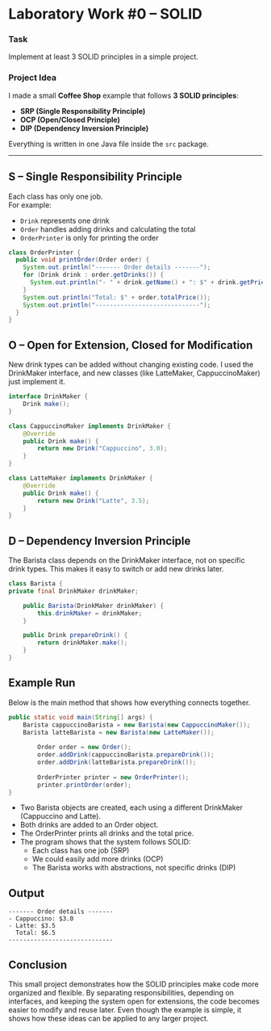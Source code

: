# Laboratory Work #0 – SOLID 

### Task
Implement at least 3 SOLID principles in a simple project.

### Project Idea
I made a small **Coffee Shop** example that follows **3 SOLID principles**:
- **SRP (Single Responsibility Principle)**
- **OCP (Open/Closed Principle)**
- **DIP (Dependency Inversion Principle)**

Everything is written in one Java file inside the `src` package.

---

## S – Single Responsibility Principle
Each class has only one job.  
For example:
- `Drink` represents one drink
- `Order` handles adding drinks and calculating the total
- `OrderPrinter` is only for printing the order

```java
class OrderPrinter {
  public void printOrder(Order order) {
    System.out.println("------- Order details -------");
    for (Drink drink : order.getDrinks()) {
      System.out.println("- " + drink.getName() + ": $" + drink.getPrice());
    }
    System.out.println("Total: $" + order.totalPrice());
    System.out.println("-----------------------------");
  }
}
```

## O – Open for Extension, Closed for Modification
New drink types can be added without changing existing code.
I used the DrinkMaker interface, and new classes (like LatteMaker, CappuccinoMaker) just implement it.

```java
interface DrinkMaker {
    Drink make();
}

class CappuccinoMaker implements DrinkMaker {
    @Override
    public Drink make() {
        return new Drink("Cappuccino", 3.0);
    }
}

class LatteMaker implements DrinkMaker {
    @Override
    public Drink make() {
        return new Drink("Latte", 3.5);
    }
}

```
## D – Dependency Inversion Principle
The Barista class depends on the DrinkMaker interface, not on specific drink types.
This makes it easy to switch or add new drinks later.

```java
class Barista {
private final DrinkMaker drinkMaker;

    public Barista(DrinkMaker drinkMaker) {
        this.drinkMaker = drinkMaker;
    }

    public Drink prepareDrink() {
        return drinkMaker.make();
    }
}
```
## Example Run
Below is the main method that shows how everything connects together.

```java
public static void main(String[] args) {
    Barista cappuccinoBarista = new Barista(new CappuccinoMaker());
    Barista latteBarista = new Barista(new LatteMaker());
    
        Order order = new Order();
        order.addDrink(cappuccinoBarista.prepareDrink());
        order.addDrink(latteBarista.prepareDrink());
    
        OrderPrinter printer = new OrderPrinter();
        printer.printOrder(order);
}
```

- Two Barista objects are created, each using a different DrinkMaker (Cappuccino and Latte).
- Both drinks are added to an Order object.
- The OrderPrinter prints all drinks and the total price.
- The program shows that the system follows SOLID:
  - Each class has one job (SRP)
  - We could easily add more drinks (OCP)
  - The Barista works with abstractions, not specific drinks (DIP)

## Output
```
------- Order details -------
- Cappuccino: $3.0
- Latte: $3.5
  Total: $6.5
-----------------------------
```
## Conclusion
This small project demonstrates how the SOLID principles make code more organized and flexible.
By separating responsibilities, depending on interfaces, and keeping the system open for extensions, the code becomes easier to modify and reuse later.
Even though the example is simple, it shows how these ideas can be applied to any larger project.